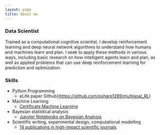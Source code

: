 ```yaml
---
layout: page
title: About me
---
```


### Data Scientist

Trained as a computational cognitive scientist, I develop reinforcement learning and deep neural network algorithms to understand how humans and machines learn and plan. I seek to apply these methods in various ways, including basic research on how intelligent agents learn and plan, as well as applied problems that can use deep reinforcement learning for prediction and optimization.

### Skills
- Python Programming 
	- eLife paper Github](https://github.com/psharp1289/multigoal_RL)
- Machine Learning 
	- [Certificate Machine Learning](https://www.coursera.org/account/accomplishments/certificate/CE3X3Q35HRHS)
- Bayesian statistical analysis 
	- [Jupyter Notebooks on Bayesian Analysis](https://github.com/psharp1289/hierarchical-bayesian-modeling/)
- Scientific writing, experimental design, computational modelling
	- [14 publications in high-impact scientific journals](https://scholar.google.com/citations?user=KXU4cS8AAAAJ&hl=en).


